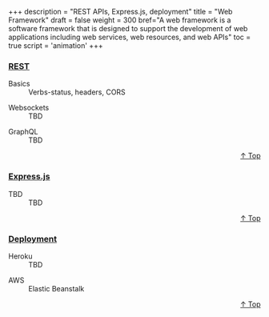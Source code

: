 +++
description = "REST APIs, Express.js, deployment"
title = "Web Framework"
draft = false
weight = 300
bref="A web framework is a software framework that is designed to support the development of web applications including web services, web resources, and web APIs"
toc = true
script = 'animation'
+++

<h3 class="section-head" id="h-Section0"><a href="#h-Section0">REST</a></h3>
  <div class="example">
    <dl>
      <dt>Basics</dt>
      <dd>Verbs-status, headers, CORS </dd>
    </dl>
    <dl>
      <dt>Websockets</dt>
      <dd>TBD </dd>
    </dl>
    <dl>
      <dt>GraphQL</dt>
      <dd>TBD </dd>
    </dl>
  </div>
<div style="text-align:right"> <a href="#top">&#8593; Top</a></div>

<h3 class="section-head" id="h-Section1"><a href="#h-Section1">Express.js</a></h3>
  <div class="example">
    <dl>
      <dt>TBD</dt>
      <dd>TBD </dd>
    </dl>
  </div>
<div style="text-align:right"> <a href="#top">&#8593; Top</a></div>

<h3 class="section-head" id="h-Section2"><a href="#h-Section2">Deployment</a></h3>
  <div class="example">
    <dl>
      <dt>Heroku</dt>
      <dd>TBD </dd>
    </dl>
    <dl>
      <dt>AWS</dt>
      <dd>Elastic Beanstalk </dd>
    </dl>
  </div>
<div style="text-align:right"> <a href="#top">&#8593; Top</a></div>
